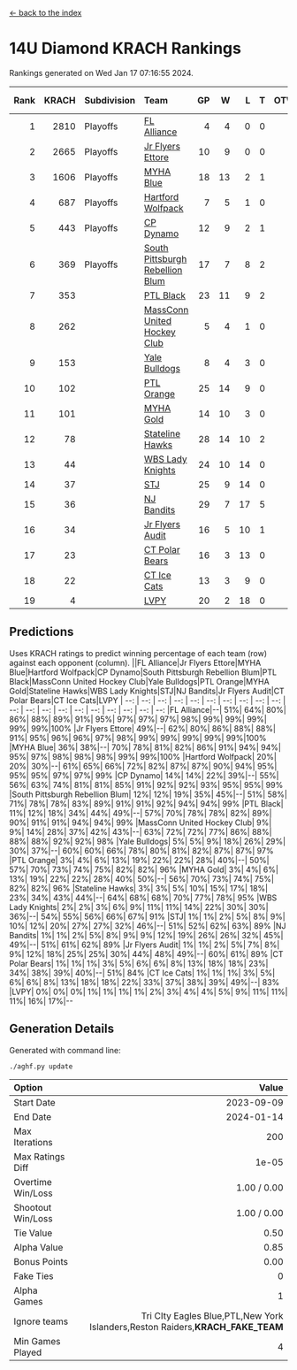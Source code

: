 [<- back to the index](readme.md)
# 14U Diamond KRACH Rankings
Rankings generated on Wed Jan 17 07:16:55 2024.

Rank|KRACH|Subdivision|Team|GP|W|L|T|OTW|OTL|SoS|Exp Wins|Win Diff
---:|---:|:---|:---|---:|---:|---:|---:|---:|---:|---:|---:|---:
1|2810|Playoffs|[FL Alliance](https://gamesheetstats.com/seasons/3663/teams/156905/schedule)|4|4|0|0|0|0|93|4.8|-0.0
2|2665|Playoffs|[Jr Flyers Ettore](https://gamesheetstats.com/seasons/3663/teams/140817/schedule)|10|9|0|0|0|1|357|9.9|0.0
3|1606|Playoffs|[MYHA Blue](https://gamesheetstats.com/seasons/3663/teams/140816/schedule)|18|13|2|1|2|0|353|16.4|0.0
4|687|Playoffs|[Hartford Wolfpack](https://gamesheetstats.com/seasons/3663/teams/140814/schedule)|7|5|1|0|0|1|381|5.9|0.0
5|443|Playoffs|[CP Dynamo](https://gamesheetstats.com/seasons/3663/teams/140823/schedule)|12|9|2|1|0|0|217|10.4|0.0
6|369|Playoffs|[South Pittsburgh Rebellion Blum](https://gamesheetstats.com/seasons/3663/teams/140812/schedule)|17|7|8|2|0|0|932|8.9|0.0
7|353||[PTL Black](https://gamesheetstats.com/seasons/3663/teams/140815/schedule)|23|11|9|2|1|0|779|13.8|-0.0
8|262||[MassConn United Hockey Club](https://gamesheetstats.com/seasons/3663/teams/140810/schedule)|5|4|1|0|0|0|135|4.9|0.0
9|153||[Yale Bulldogs](https://gamesheetstats.com/seasons/3663/teams/156906/schedule)|8|4|3|0|1|0|124|5.9|0.0
10|102||[PTL Orange](https://gamesheetstats.com/seasons/3663/teams/140821/schedule)|25|14|9|0|1|1|154|15.9|0.0
11|101||[MYHA Gold](https://gamesheetstats.com/seasons/3663/teams/140824/schedule)|14|10|3|0|0|1|49|10.9|0.0
12|78||[Stateline Hawks](https://gamesheetstats.com/seasons/3663/teams/140813/schedule)|28|14|10|2|1|1|236|16.9|0.0
13|44||[WBS Lady Knights](https://gamesheetstats.com/seasons/3663/teams/140825/schedule)|24|10|14|0|0|0|284|10.9|0.0
14|37||[STJ](https://gamesheetstats.com/seasons/3663/teams/140822/schedule)|25|9|14|0|1|1|191|10.9|0.0
15|36||[NJ Bandits](https://gamesheetstats.com/seasons/3663/teams/140811/schedule)|29|7|17|5|0|0|400|10.4|0.0
16|34||[Jr Flyers Audit](https://gamesheetstats.com/seasons/3663/teams/140819/schedule)|16|5|10|1|0|0|109|6.4|0.0
17|23||[CT Polar Bears](https://gamesheetstats.com/seasons/3663/teams/140818/schedule)|16|3|13|0|0|0|488|3.9|0.0
18|22||[CT Ice Cats](https://gamesheetstats.com/seasons/3663/teams/140826/schedule)|13|3|9|0|0|1|215|3.9|0.0
19|4||[LVPY](https://gamesheetstats.com/seasons/3663/teams/140820/schedule)|20|2|18|0|0|0|52|2.9|0.0

## Predictions
Uses KRACH ratings to predict winning percentage of each team (row) against each opponent (column).
||FL Alliance|Jr Flyers Ettore|MYHA Blue|Hartford Wolfpack|CP Dynamo|South Pittsburgh Rebellion Blum|PTL Black|MassConn United Hockey Club|Yale Bulldogs|PTL Orange|MYHA Gold|Stateline Hawks|WBS Lady Knights|STJ|NJ Bandits|Jr Flyers Audit|CT Polar Bears|CT Ice Cats|LVPY
| --: | --: | --: | --: | --: | --: | --: | --: | --: | --: | --: | --: | --: | --: | --: | --: | --: | --: | --: | --: 
|FL Alliance|--| 51%| 64%| 80%| 86%| 88%| 89%| 91%| 95%| 97%| 97%| 97%| 98%| 99%| 99%| 99%| 99%| 99%|100%
|Jr Flyers Ettore| 49%|--| 62%| 80%| 86%| 88%| 88%| 91%| 95%| 96%| 96%| 97%| 98%| 99%| 99%| 99%| 99%| 99%|100%
|MYHA Blue| 36%| 38%|--| 70%| 78%| 81%| 82%| 86%| 91%| 94%| 94%| 95%| 97%| 98%| 98%| 98%| 99%| 99%|100%
|Hartford Wolfpack| 20%| 20%| 30%|--| 61%| 65%| 66%| 72%| 82%| 87%| 87%| 90%| 94%| 95%| 95%| 95%| 97%| 97%| 99%
|CP Dynamo| 14%| 14%| 22%| 39%|--| 55%| 56%| 63%| 74%| 81%| 81%| 85%| 91%| 92%| 92%| 93%| 95%| 95%| 99%
|South Pittsburgh Rebellion Blum| 12%| 12%| 19%| 35%| 45%|--| 51%| 58%| 71%| 78%| 78%| 83%| 89%| 91%| 91%| 92%| 94%| 94%| 99%
|PTL Black| 11%| 12%| 18%| 34%| 44%| 49%|--| 57%| 70%| 78%| 78%| 82%| 89%| 90%| 91%| 91%| 94%| 94%| 99%
|MassConn United Hockey Club|  9%|  9%| 14%| 28%| 37%| 42%| 43%|--| 63%| 72%| 72%| 77%| 86%| 88%| 88%| 88%| 92%| 92%| 98%
|Yale Bulldogs|  5%|  5%|  9%| 18%| 26%| 29%| 30%| 37%|--| 60%| 60%| 66%| 78%| 80%| 81%| 82%| 87%| 87%| 97%
|PTL Orange|  3%|  4%|  6%| 13%| 19%| 22%| 22%| 28%| 40%|--| 50%| 57%| 70%| 73%| 74%| 75%| 82%| 82%| 96%
|MYHA Gold|  3%|  4%|  6%| 13%| 19%| 22%| 22%| 28%| 40%| 50%|--| 56%| 70%| 73%| 74%| 75%| 82%| 82%| 96%
|Stateline Hawks|  3%|  3%|  5%| 10%| 15%| 17%| 18%| 23%| 34%| 43%| 44%|--| 64%| 68%| 68%| 70%| 77%| 78%| 95%
|WBS Lady Knights|  2%|  2%|  3%|  6%|  9%| 11%| 11%| 14%| 22%| 30%| 30%| 36%|--| 54%| 55%| 56%| 66%| 67%| 91%
|STJ|  1%|  1%|  2%|  5%|  8%|  9%| 10%| 12%| 20%| 27%| 27%| 32%| 46%|--| 51%| 52%| 62%| 63%| 89%
|NJ Bandits|  1%|  1%|  2%|  5%|  8%|  9%|  9%| 12%| 19%| 26%| 26%| 32%| 45%| 49%|--| 51%| 61%| 62%| 89%
|Jr Flyers Audit|  1%|  1%|  2%|  5%|  7%|  8%|  9%| 12%| 18%| 25%| 25%| 30%| 44%| 48%| 49%|--| 60%| 61%| 89%
|CT Polar Bears|  1%|  1%|  1%|  3%|  5%|  6%|  6%|  8%| 13%| 18%| 18%| 23%| 34%| 38%| 39%| 40%|--| 51%| 84%
|CT Ice Cats|  1%|  1%|  1%|  3%|  5%|  6%|  6%|  8%| 13%| 18%| 18%| 22%| 33%| 37%| 38%| 39%| 49%|--| 83%
|LVPY|  0%|  0%|  0%|  1%|  1%|  1%|  1%|  2%|  3%|  4%|  4%|  5%|  9%| 11%| 11%| 11%| 16%| 17%|--

## Generation Details

Generated with command line:
```
./aghf.py update
```

| Option | Value |
| :----- | ----: |
| Start Date | 2023-09-09 |
| End Date | 2024-01-14 |
| Max Iterations | 200 |
| Max Ratings Diff | 1e-05 |
| Overtime Win/Loss | 1.00 / 0.00 |
| Shootout Win/Loss | 1.00 / 0.00 |
| Tie Value | 0.50 |
| Alpha Value | 0.85 |
| Bonus Points | 0.00 |
| Fake Ties | 0 |
| Alpha Games | 1 |
| Ignore teams | Tri CIty Eagles Blue,PTL,New York Islanders,Reston Raiders,__KRACH_FAKE_TEAM__ |
| Min Games Played | 4 |

